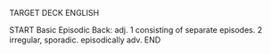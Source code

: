 TARGET DECK
ENGLISH

START
Basic
Episodic
Back: adj. 1 consisting of separate episodes. 2 irregular, sporadic. episodically adv.
END
